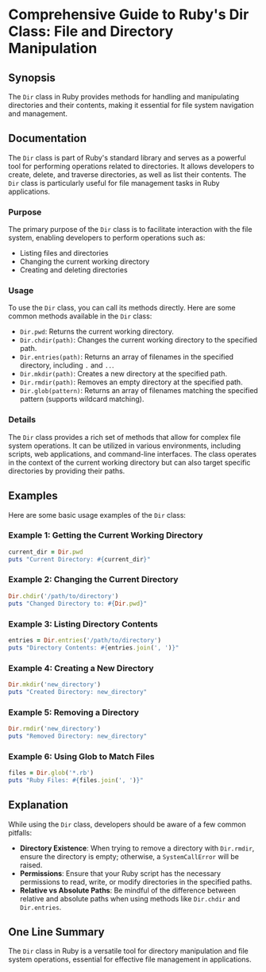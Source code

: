 <!--
Meta Description: # Comprehensive Guide to Ruby's Dir Class: File and Directory Manipulation ## Synopsis The `Dir` class in Ruby provides methods for handling and manip...
Meta Keywords: dir, directory, ruby, class, path
-->

# Comprehensive Guide to Ruby's Dir Class: File and Directory Manipulation

## Synopsis
The `Dir` class in Ruby provides methods for handling and manipulating directories and their contents, making it essential for file system navigation and management.

## Documentation
The `Dir` class is part of Ruby's standard library and serves as a powerful tool for performing operations related to directories. It allows developers to create, delete, and traverse directories, as well as list their contents. The `Dir` class is particularly useful for file management tasks in Ruby applications.

### Purpose
The primary purpose of the `Dir` class is to facilitate interaction with the file system, enabling developers to perform operations such as:
- Listing files and directories
- Changing the current working directory
- Creating and deleting directories

### Usage
To use the `Dir` class, you can call its methods directly. Here are some common methods available in the `Dir` class:

- `Dir.pwd`: Returns the current working directory.
- `Dir.chdir(path)`: Changes the current working directory to the specified path.
- `Dir.entries(path)`: Returns an array of filenames in the specified directory, including `.` and `..`.
- `Dir.mkdir(path)`: Creates a new directory at the specified path.
- `Dir.rmdir(path)`: Removes an empty directory at the specified path.
- `Dir.glob(pattern)`: Returns an array of filenames matching the specified pattern (supports wildcard matching).

### Details
The `Dir` class provides a rich set of methods that allow for complex file system operations. It can be utilized in various environments, including scripts, web applications, and command-line interfaces. The class operates in the context of the current working directory but can also target specific directories by providing their paths.

## Examples
Here are some basic usage examples of the `Dir` class:

### Example 1: Getting the Current Working Directory
```ruby
current_dir = Dir.pwd
puts "Current Directory: #{current_dir}"
```

### Example 2: Changing the Current Directory
```ruby
Dir.chdir('/path/to/directory')
puts "Changed Directory to: #{Dir.pwd}"
```

### Example 3: Listing Directory Contents
```ruby
entries = Dir.entries('/path/to/directory')
puts "Directory Contents: #{entries.join(', ')}"
```

### Example 4: Creating a New Directory
```ruby
Dir.mkdir('new_directory')
puts "Created Directory: new_directory"
```

### Example 5: Removing a Directory
```ruby
Dir.rmdir('new_directory')
puts "Removed Directory: new_directory"
```

### Example 6: Using Glob to Match Files
```ruby
files = Dir.glob('*.rb')
puts "Ruby Files: #{files.join(', ')}"
```

## Explanation
While using the `Dir` class, developers should be aware of a few common pitfalls:

- **Directory Existence**: When trying to remove a directory with `Dir.rmdir`, ensure the directory is empty; otherwise, a `SystemCallError` will be raised.
- **Permissions**: Ensure that your Ruby script has the necessary permissions to read, write, or modify directories in the specified paths.
- **Relative vs Absolute Paths**: Be mindful of the difference between relative and absolute paths when using methods like `Dir.chdir` and `Dir.entries`.

## One Line Summary
The `Dir` class in Ruby is a versatile tool for directory manipulation and file system operations, essential for effective file management in applications.